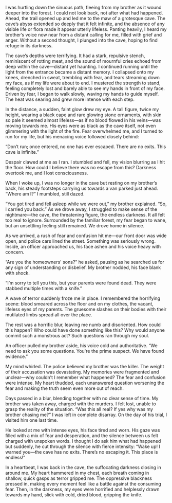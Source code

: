 I was hurtling down the sinuous path, fleeing from my brother as it wound deeper into the forest. I could not look back, not after what had happened. Ahead, the trail opened up and led me to the maw of a grotesque cave. The cave’s abyss extended so deeply that it felt infinite, and the absence of any visible life or flora made it appear utterly lifeless. Panting heavily, I heard my brother’s voice now near from a distant calling for me, filled with grief and anger. Without a second thought, I plunged into the cave, hoping to find refuge in its darkness.

The cave’s depths were terrifying. It had a stark, repulsive stench, reminiscent of rotting meat, and the sound of mournful cries echoed from deep within the cave—distant yet haunting. I continued running until the light from the entrance became a distant memory. I collapsed onto my knees, drenched in sweat, trembling with fear, and tears streaming down my face, as if my life were about to end. I mustered the strength to stand, feeling completely lost and barely able to see my hands in front of my face. Driven by fear, I began to walk slowly, waving my hands to guide myself. The heat was searing and grew more intense with each step.

In the distance, a sudden, faint glow drew my eye. A tall figure, twice my height, wearing a black cape and rare glowing stone ornaments, with skin so pale it seemed almost lifeless—as if no blood flowed in his veins—was moving towards me. His eyes were as black as the cave itself, not even glimmering with the light of the fire. Fear overwhelmed me, and I turned to run for my life, but his menacing voice followed closely behind:

“Don’t run; once entered, no one has ever escaped. There are no exits. This cave is infinite.”

Despair clawed at me as I ran. I stumbled and fell, my vision blurring as I hit the floor. How could I believe there was no escape from this? Darkness overtook me, and I lost consciousness.

When I woke up, I was no longer in the cave but resting on my brother’s back, his steady footsteps carrying us towards a van parked just ahead. “Where am I?” I mumbled, still dazed.

“You got tired and fell asleep while we were out,” my brother explained. “So, I carried you back.” As we drove away, I struggled to make sense of the nightmare—the cave, the threatening figure, the endless darkness. It all felt too real to ignore. Surrounded by the familiar forest, my fear began to wane, but an unsettling feeling still remained. We drove home in silence.

As we arrived, a rush of fear and confusion hit me—our front door was wide open, and police cars lined the street. Something was seriously wrong. Inside, an officer approached us, his face ashen and his voice heavy with concern.

“Are you the homeowners' sons?” he asked, pausing as he searched us for any sign of understanding or disbelief. My brother nodded, his face blank with shock.

“I’m sorry to tell you this, but your parents were found dead. They were stabbed multiple times with a knife.”

A wave of terror suddenly froze me in place. I remembered the horrifying scene: blood smeared across the floor and on my clothes, the vacant, lifeless eyes of my parents. The gruesome slashes on their bodies with their mutilated limbs spread all over the place.

 The rest was a horrific blur, leaving me numb and disoriented. How could this happen? Who could have done something like this? Why would anyone commit such a monstrous act? Such questions ran through my soul.

An officer pulled my brother aside, his voice cold and authoritative. “We need to ask you some questions. You're the prime suspect. We have found evidence.”

My mind whirled. The police believed my brother was the killer. The weight of their accusation was devastating. My memories were fragmented and unclear—why couldn’t I remember what happened? The fear and confusion were intense. My heart thudded, each unanswered question worsening the fear and making the truth seem even more out of reach.

Days passed in a blur, blending together with no clear sense of time. My brother was taken away, charged with the murders. I felt lost, unable to grasp the reality of the situation. “Was this all real? If yes why was my brother chasing me?” I was left in complete disarray. On the day of his trial, I visited him one last time.    

He looked at me with intense eyes, his face tired and worn. His gaze was filled with a mix of fear and desperation, and the silence between us felt charged with unspoken words. I thought I do ask him what had happened but suddenly, he cut through the silence with fierce intensity: “Wake up! I warned you—the cave has no exits. There’s no escaping it. This place is endless!”

In a heartbeat, I was back in the cave, the suffocating darkness closing in around me. My heart hammered in my chest, each breath coming in shallow, quick gasps as terror gripped me. The oppressive blackness pressed in, making every moment feel like a battle against the consuming fear. Then, in the darkness, my eyes were horrified and helplessly drawn towards my hand, slick with cold, dried blood, gripping the knife.